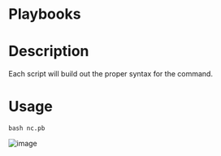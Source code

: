 # Playbooks

# Description
Each script will build out the proper syntax for the command.

# Usage
```bash nc.pb```

![image](https://github.com/user-attachments/assets/32380566-5e98-473c-aa6b-88acdd92b41a)




